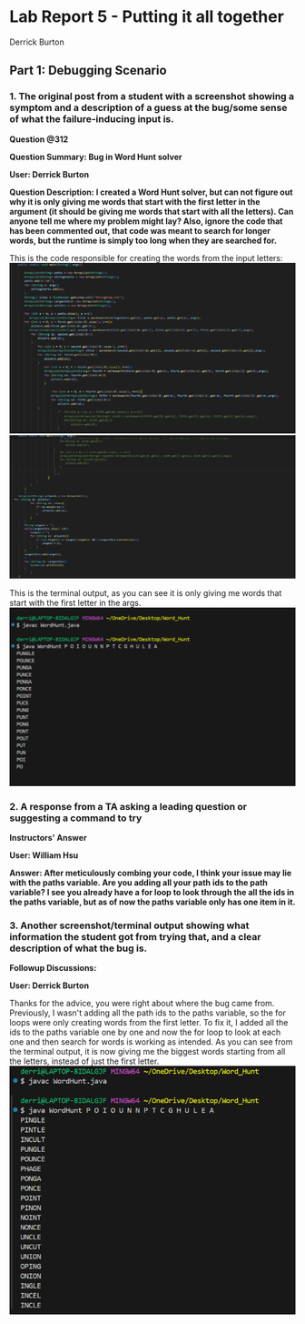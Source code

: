 # Lab Report 5 - Putting it all together
Derrick Burton

## Part 1: Debugging Scenario
### 1. The original post from a student with a screenshot showing a symptom and a description of a guess at the bug/some sense of what the failure-inducing input is.

**Question @312**

**Question Summary: Bug in Word Hunt solver**

**User: Derrick Burton**

**Question Description: I created a Word Hunt solver, but can not figure out why it is only giving me words that start with the first letter in the argument (it should be giving me words that start with all the letters). Can anyone tell me where my problem might lay? Also, ignore the code that has been commented out, that code was meant to search for longer words, but the runtime is simply too long when they are searched for.**

This is the code responsible for creating the words from the input letters: 
![image](Lab5_Code1)
![image](Lab5_Code2)

This is the terminal output, as you can see it is only giving me words that start with the first letter in the args.
![image](Lab5_Terminal)


### 2. A response from a TA asking a leading question or suggesting a command to try

**Instructors' Answer**

**User: William Hsu**

**Answer: After meticulously combing your code, I think your issue may lie with the paths variable. Are you adding all your path ids to the path variable? I see you already have a for loop to look through the all the ids in the paths variable, but as of now the paths variable only has one item in it.**

### 3. Another screenshot/terminal output showing what information the student got from trying that, and a clear description of what the bug is.

**Followup Discussions:**

**User: Derrick Burton**

Thanks for the advice, you were right about where the bug came from. Previously, I wasn't adding all the path ids to the paths variable, so the for loops were only creating words from the first letter. To fix it, I added all the ids to the paths variable one by one and now the for loop to look at each one and then search for words is working as intended. As you can see from the terminal output, it is now giving me the biggest words starting from all the letters, instead of just the first letter.
![image](Lab5_Terminal2)

